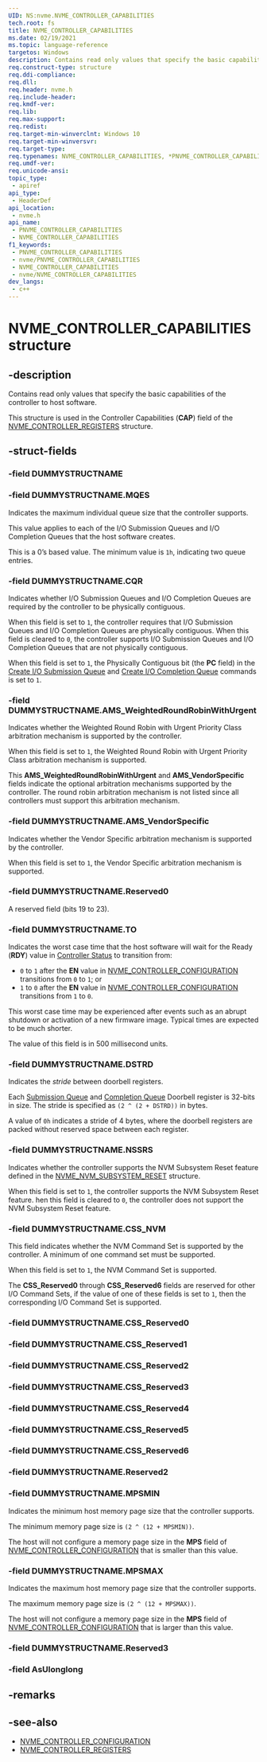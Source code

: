 ```yaml
---
UID: NS:nvme.NVME_CONTROLLER_CAPABILITIES
tech.root: fs
title: NVME_CONTROLLER_CAPABILITIES
ms.date: 02/19/2021
ms.topic: language-reference
targetos: Windows
description: Contains read only values that specify the basic capabilities of the controller to host software.
req.construct-type: structure
req.ddi-compliance: 
req.dll: 
req.header: nvme.h
req.include-header: 
req.kmdf-ver: 
req.lib: 
req.max-support: 
req.redist: 
req.target-min-winverclnt: Windows 10
req.target-min-winversvr: 
req.target-type: 
req.typenames: NVME_CONTROLLER_CAPABILITIES, *PNVME_CONTROLLER_CAPABILITIES
req.umdf-ver: 
req.unicode-ansi: 
topic_type:
 - apiref
api_type:
 - HeaderDef
api_location:
 - nvme.h
api_name:
 - PNVME_CONTROLLER_CAPABILITIES
 - NVME_CONTROLLER_CAPABILITIES
f1_keywords:
 - PNVME_CONTROLLER_CAPABILITIES
 - nvme/PNVME_CONTROLLER_CAPABILITIES
 - NVME_CONTROLLER_CAPABILITIES
 - nvme/NVME_CONTROLLER_CAPABILITIES
dev_langs:
 - c++
---
```


# NVME_CONTROLLER_CAPABILITIES structure


## -description

Contains read only values that specify the basic capabilities of the controller to host software.

This structure is used in the Controller Capabilities (**CAP**) field of the [NVME_CONTROLLER_REGISTERS](ns-nvme-nvme_controller_registers.md) structure.

## -struct-fields

### -field DUMMYSTRUCTNAME

### -field DUMMYSTRUCTNAME.MQES

Indicates the maximum individual queue size that the controller supports.

This value applies to each of the I/O Submission Queues and I/O Completion Queues that the host software creates.

This is a 0’s based value. The minimum value is `1h`, indicating two queue entries.

### -field DUMMYSTRUCTNAME.CQR

Indicates whether I/O Submission Queues and I/O Completion Queues are required by the controller to be physically contiguous.

When this field is set to `1`, the controller requires that I/O Submission Queues and I/O Completion Queues are physically contiguous.
When this field is cleared to `0`, the controller supports I/O Submission Queues and I/O Completion Queues that are not physically contiguous.

When this field is set to `1`, the Physically Contiguous bit (the **PC** field) in the [Create I/O Submission Queue](ns-nvme-nvme_cdw11_create_io_sq.md) and [Create I/O Completion Queue](ns-nvme-nvme_cdw11_create_io_cq.md) commands is set to `1`.

### -field DUMMYSTRUCTNAME.AMS_WeightedRoundRobinWithUrgent

Indicates whether the Weighted Round Robin with Urgent Priority Class arbitration mechanism is supported by the controller.

When this field is set to `1`, the Weighted Round Robin with Urgent Priority Class arbitration mechanism is supported.

This **AMS_WeightedRoundRobinWithUrgent** and **AMS_VendorSpecific** fields indicate the optional arbitration mechanisms supported by the controller. The round robin arbitration mechanism is not listed since all controllers must support this arbitration mechanism.

### -field DUMMYSTRUCTNAME.AMS_VendorSpecific

Indicates whether the Vendor Specific arbitration mechanism is supported by the controller.

When this field is set to `1`, the Vendor Specific arbitration mechanism is supported.

### -field DUMMYSTRUCTNAME.Reserved0

A reserved field (bits 19 to 23).

### -field DUMMYSTRUCTNAME.TO

Indicates the worst case time that the host software will wait for the Ready (**RDY**) value in [Controller Status](ns-nvme-nvme_controller_status.md) to transition from:

- `0` to `1` after the **EN** value in [NVME_CONTROLLER_CONFIGURATION](ns-nvme-nvme_controller_configuration.md) transitions from `0` to `1`; or
- `1` to `0` after the **EN** value in [NVME_CONTROLLER_CONFIGURATION](ns-nvme-nvme_controller_configuration.md) transitions from `1` to `0`.

This worst case time may be experienced after events such as an abrupt shutdown or activation of a new firmware image. Typical times are expected to be much shorter.

The value of this field is in 500 millisecond units.

### -field DUMMYSTRUCTNAME.DSTRD

Indicates the *stride* between doorbell registers.

Each [Submission Queue](ns-nvme-nvme_submission_queue_tail_doorbell.md) and [Completion Queue](ns-nvme-nvme_completion_queue_head_doorbell.md) Doorbell register is 32-bits in size. The stride is specified as `(2 ^ (2 + DSTRD))` in bytes.

A value of `0h` indicates a stride of 4 bytes, where the doorbell registers are packed without reserved space between each register.

### -field DUMMYSTRUCTNAME.NSSRS

Indicates whether the controller supports the NVM Subsystem Reset feature defined in the [NVME_NVM_SUBSYSTEM_RESET](ns-nvme-nvme_nvm_subsystem_reset.md) structure.

When this field is set to `1`, the controller supports the NVM Subsystem Reset feature.
hen this field is cleared to `0`, the controller does not support the NVM Subsystem Reset feature.

### -field DUMMYSTRUCTNAME.CSS_NVM

This field indicates whether the NVM Command Set is supported by the controller. A minimum of one command set must be supported.

When this field is set to `1`, the NVM Command Set is supported.

The **CSS_Reserved0** through **CSS_Reserved6** fields are reserved for other I/O Command Sets, if the value of one of these fields is set to `1`, then the corresponding I/O Command Set is supported.

### -field DUMMYSTRUCTNAME.CSS_Reserved0

### -field DUMMYSTRUCTNAME.CSS_Reserved1

### -field DUMMYSTRUCTNAME.CSS_Reserved2

### -field DUMMYSTRUCTNAME.CSS_Reserved3

### -field DUMMYSTRUCTNAME.CSS_Reserved4

### -field DUMMYSTRUCTNAME.CSS_Reserved5

### -field DUMMYSTRUCTNAME.CSS_Reserved6

### -field DUMMYSTRUCTNAME.Reserved2

### -field DUMMYSTRUCTNAME.MPSMIN

Indicates the minimum host memory page size that the controller supports.

The minimum memory page size is `(2 ^ (12 + MPSMIN))`.

The host will not configure a memory page size in the **MPS** field of [NVME_CONTROLLER_CONFIGURATION](ns-nvme-nvme_controller_configuration.md) that is smaller than this value.

### -field DUMMYSTRUCTNAME.MPSMAX

Indicates the maximum host memory page size that the controller supports.

The maximum memory page size is `(2 ^ (12 + MPSMAX))`.

The host will not configure a memory page size in the **MPS** field of [NVME_CONTROLLER_CONFIGURATION](ns-nvme-nvme_controller_configuration.md) that is larger than this value.

### -field DUMMYSTRUCTNAME.Reserved3

### -field AsUlonglong

## -remarks

## -see-also

- [NVME_CONTROLLER_CONFIGURATION](ns-nvme-nvme_controller_configuration.md)
- [NVME_CONTROLLER_REGISTERS](ns-nvme-nvme_controller_registers.md)

